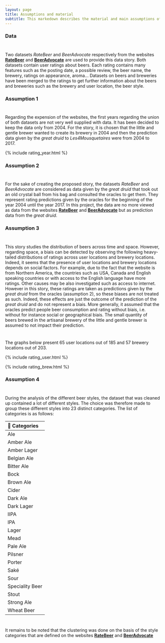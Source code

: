 ```yaml
---
layout: page
title: Assumptions and material
subtitle: This markedown describes the material and main assumptions of this story
---
```


### Data
$$\quad$$ Two datasets *RateBeer* and *BeerAdvocate* respectively from the websites [**RateBeer**](https://www.ratebeer.com/) and [**BeerAdvocate**](https://www.beeradvocate.com/) are used to provide this data story. Both datasets contain user ratings about beers. Each rating contains many features such as the posting date, a possible review, the beer name, the brewery, ratings on appearance, aroma... Datasets on beers and breweries have been merged to the ratings to get further information about the beers and breweries such as the brewery and user location, the beer style.

### Assumption 1
$$\quad$$ Regarding the expension of the websites, the first years regarding the union of both datasets are not very well supplied with data. It has been decided to keep the data only from 2004. For the story, it is chosen that the little and gentle brewer wanted to create its brewery in 2004 and then the prediction data given by the *great druid* to *Les4Mousquetaires* were from 2004 to 2017.

{% include rating_year.html %}


### Assumption 2
$$\quad$$ For the sake of creating the proposed story, the datasets *RateBeer* and *BeerAdvocate* are considered as data given by the *great druid* that took out an old crystal ball from his bag and consulted the oracles to get them. They represent rating predictions given by the oracles for the beginning of the year 2004 until the year 2017. In this project, the data are no more viewed as data from the websites [**RateBeer**](https://www.ratebeer.com/) and [**BeerAdvocate**](https://www.beeradvocate.com/) but as prediction data from the *great druid*.


### Assumption 3
$$\quad$$ This story studies the distribution of beers across time and space. However, regarding space, a biais can be detected by observing the following heavy-tailed distributions of ratings across user locations and brewery locations. Indeed, it seems that the presence of user locations and brewery locations depends on social factors. For example, due to the fact that the website is from Northern America, the countries such as USA, Canada and English speaking countries or with access to the English language have more ratings. Other causes may be also investigated such as access to internet. However in this story, these ratings are taken as predictions given by the *great druid* from the oracles (assumption 2), so these biases are not treated as such. Indeed, these effects are just the outcome of the prediction of the *great druid* and do not represent a biais. More generally, it assumed that the oracles predict people beer consumption and rating without biais, i.e. without for instance social or geographical biais. The small quantity of beers brewed in the artisanal brewery of the little and gentle brewer is assumed to not impact their prediction.

$$\quad$$ The graphs below present 65 user locations out of 185 and 57 brewery locations out of 203.

{% include rating_user.html %}

{% include rating_brew.html %}

### Assumption 4
$$\quad$$ During the analysis of the different beer styles, the dataset that was cleaned up contained a lot of different styles. The choice was therefore made to group these different styles into 23 distinct categories. The list of categories is as follows:

| 🍺 Categories |
| :-----|
| Ale |
| Amber Ale |
| Amber Lager |
| Belgian Ale |
| Bitter Ale |
| Bock |
| Brown Ale|
| Cider |
| Dark Ale |
| Dark Lager |
| IIPA |
| IPA |
| Lager |
| Mead |
| Pale Ale |
| Pilsner |
| Porter |
| Saké |
| Sour |
| Speciality Beer |
| Stout |
| Strong Ale |
| Wheat Beer |

$$\quad$$ It remains to be noted that the clustering was done on the basis of the style categories that are defined on the websites [**RateBeer**](https://www.ratebeer.com/) and [**BeerAdvocate**](https://www.beeradvocate.com/)


